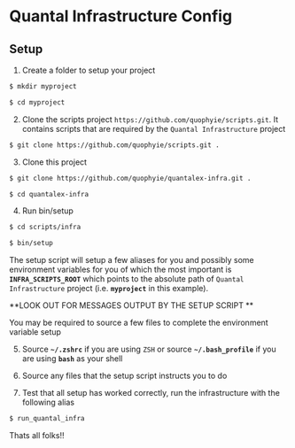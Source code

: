 # Quantal  Infrastructure Config

## Setup

1. Create a folder to setup your project

```bash
$ mkdir myproject

$ cd myproject

```

2. Clone the scripts project ``https://github.com/quophyie/scripts.git``. It contains scripts
that are required by the ``Quantal Infrastructure`` project

```bash
$ git clone https://github.com/quophyie/scripts.git .
```

3. Clone this project 

```bash
$ git clone https://github.com/quophyie/quantalex-infra.git .

$ cd quantalex-infra

```

4. Run bin/setup

```bash
$ cd scripts/infra

$ bin/setup

```

The setup script will setup a few aliases for you and possibly some environment variables for
you of which the most important is **`INFRA_SCRIPTS_ROOT`** which points to the absolute path 
of ``Quantal Infrastructure`` project (i.e. **`myproject`** in this example). 

**LOOK OUT FOR MESSAGES OUTPUT BY THE SETUP SCRIPT **

You may be required to source a few files to complete the environment variable setup

5. Source **``~/.zshrc``** if you are using `ZSH` or source **``~/.bash_profile``** if you are using
**`bash`** as your shell

6. Source any files that the setup script instructs you to do



7. Test that all setup has worked correctly, run the infrastructure with the following alias

```bash
$ run_quantal_infra

```

Thats all folks!!

